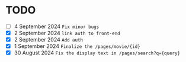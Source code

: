 # TODO

- [ ] 4 September 2024 `Fix minor bugs`
- [x] 2 September 2024 `link auth to front-end`
- [x] 2 September 2024 `Add auth`
- [x] 1 September 2024 `Finalize the /pages/movie/{id}`
- [x] 30 August 2024 `Fix the display text in /pages/search?q={query}`
